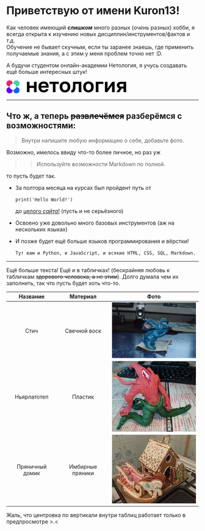 # Приветствую от имени **Kuron13**!

Как человек имеющий **_слишком_** много разных (_очень_ разных) хобби, я всегда открыта к изучению новых дисциплин/инструментов/фактов и т.д.  
Обучение не бывает скучным, если ты заранее знаешь, где применить получаемые знания, а с этим у меня проблем точно нет :D.

А будучи студентом онлайн-академии Нетология, я учусь создавать ещё больше интересных штук!

[![image](Images/Netology_logo.png)](https://netology.ru)

___

## Что ж, а теперь ~~развлечёмся~~ разберёмся с возможностями:

>Внутри напишите любую информацию о себе, добавьте фото.

Возможно, имелось ввиду что-то более личное, но раз уж
>>Используйте возможности Markdown по полной.

то пусть будет так.

- За полтора месяца на курсах был пройдент путь от
   ```
   print('Hello World!')
   ```
   до [целого *сайта*!](https://kuron13.github.io/Site-about-me/) (пусть и не серьёзного)
- Освоено уже довольно много базовых инструментов (аж на нескольких языках)
- И позже будет ещё больше языков программирования и вёрстки!

      Тут вам и Python, и JavaScript, и всякие HTML, CSS, SQL, Markdown.

---
Ещё больше текста! Ещё и в табличках! (бескрайняя любовь к табличкам ~~здорового человека, а не этим~~).
Долго думала чем их заполнить, так что пусть будет хоть что-то.

**Название** |   **Материал**    | **Фото**
:---:|:-----------------:|:---:
Стич |   Свечной воск    | ![Фигурка Стича из воска](Images/Stich.jpg "Стич из воска")
Ньярлатотеп |      Пластик      | ![image](Images/Nyarlatotep.jpg "Пластиковый Ньярлатотеп")
Пряничный домик | Имбирные пряники  | ![image](Images/Gingerbread.jpg "Имбирный пряничный домик")
Жаль, что центровка по вертикали внутри таблиц работает только в предпросмотре >.<